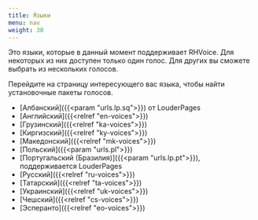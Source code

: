 ```yaml
---
title: Языки
menu: nav
weight: 30
---
```


Это языки, которые в данный момент поддерживает RHVoice. Для некоторых
из них доступен только один голос. Для других вы сможете выбрать из
нескольких голосов.

Перейдите на страницу интересующего вас языка, чтобы найти
установочные пакеты голосов.

* [Албанский]({{<param "urls.lp.sq">}}) от LouderPages
* [Английский]({{<relref "en-voices">}})
* [Грузинский]({{<relref "ka-voices">}})
* [Киргизский]({{<relref "ky-voices">}})
* [Македонский]({{<relref "mk-voices">}})
* [Польский]({{<param "urls.pl">}})
* [Португальский (Бразилия)]({{<param "urls.lp.pt">}}), поддерживается LouderPages
* [Русский]({{<relref "ru-voices">}})
* [Татарский]({{<relref "ta-voices">}})
* [Украинский]({{<relref "uk-voices">}})
* [Чешский]({{<relref "cs-voices">}})
* [Эсперанто]({{<relref "eo-voices">}})

